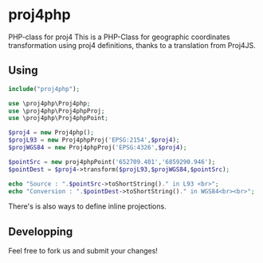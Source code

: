 # proj4php
PHP-class for proj4
This is a PHP-Class for geographic coordinates transformation using proj4 definitions, thanks to a translation from Proj4JS. 

## Using

```php
include("proj4php");

use \proj4php\Proj4php;
use \proj4php\Proj4phpProj;
use \proj4php\Proj4phpPoint;

$proj4 = new Proj4php();
$projL93 = new Proj4phpProj('EPSG:2154',$proj4);
$projWGS84 = new Proj4phpProj('EPSG:4326',$proj4);

$pointSrc = new proj4phpPoint('652709.401','6859290.946');
$pointDest = $proj4->transform($projL93,$projWGS84,$pointSrc);

echo "Source : ".$pointSrc->toShortString()." in L93 <br>";
echo "Conversion : ".$pointDest->toShortString()." in WGS84<br><br>";
```

There's is also ways to define inline projections.

## Developping

Feel free to fork us and submit your changes!
